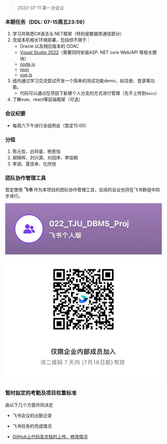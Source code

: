 > 2022-07-11 第一次会议

### 本期任务（DDL: 07-15周五23:59）

1. 学习并熟悉C#语法与.NET框架（特别是数据库通信部分）
2. 完成本机相关环境部署，包括但不限于：
    - Oracle 以及相应版本的 ODAC
    - [Visual Studio 2022](https://visualstudio.microsoft.com/zh-hans/)（需要同时安装ASP. NET core Web/API 等相关模块）
    - [node.js](https://nodejs.org/en/)
    - [npm](https://www.npmjs.com/)
    - [vue.js](https://cn.vuejs.org/index.html)
3. 组内通过学习交流尝试开发一个简单的测试功能demo，如注册、登录等功能。
    - 代码可以通过在项目下新建个人分支的方式进行管理（先不上传到`main`）
4. 了解vue、react等前端框架（可选）

### 会议纪要

- 每周六下午进行全组例会（暂定15:00）

### 分组

1. 陈元哲、白珂睿、杨思恒
2. 胡锦晖、刘兴源、刘冠序、李佳桐
3. 李涵、夏佳幸、化欣悦

### 团队协作管理工具

暂定使用 **飞书** 作为本项目的团队协作管理工具，后续的会议也将在飞书群组中同步进行。

![群组二维码](./Resources/Feishu_QRcode.jpg)

### 暂时拟定的考勤及项目权重标准

由以下几个方面共同决定

- 飞书会议的出勤记录

- 飞书任务的完成情况

- [GitHub上代码及文档的上传、修改情况](https://github.com/VenusHui/022TJU_DBMS_Proj/graphs/contributors)